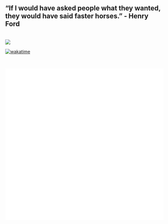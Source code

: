 <p align="center">
    <h2>“If I would have asked people what they wanted, they would have said faster horses.” - Henry Ford</h2>
</p>
<br/>
<img align="center" src="https://github-readme-stats.vercel.app/api/wakatime?username=nathancheshire&theme=radical&custom_title=Programming%20Time&line_height=25&langs_count=7&hide_border=true&border_radius=20&hide=Other,Text,JSON,YAML"/>

<br/>

[![wakatime](https://wakatime.com/badge/user/87dae649-5ee6-4077-99c0-cf4ae9159f63.svg)](https://wakatime.com/@87dae649-5ee6-4077-99c0-cf4ae9159f63)

<br/>

![Metrics](github-metrics.svg)
 
